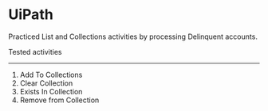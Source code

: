 # UiPath

Practiced List and Collections activities by processing Delinquent accounts.

Tested activities
********************
1. Add To Collections
2. Clear Collection
3. Exists In Collection
4. Remove from Collection
